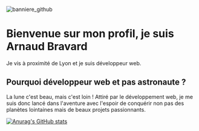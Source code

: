 ![banniere_github](https://user-images.githubusercontent.com/123544419/214943330-757ed79c-0975-4f81-8e15-804ffec13d47.png)


# Bienvenue sur mon profil, je suis Arnaud Bravard

Je vis à proximité de Lyon et je suis développeur web.

## Pourquoi développeur web et pas astronaute ?
La lune c'est beau, mais c'est loin ! Attiré par le développement web, je me suis donc lancé dans l'aventure avec
l'espoir de conquérir non pas des planètes lointaines mais de beaux projets passionnants.

[![Anurag's GitHub stats](https://github-readme-stats.vercel.app/api?username=arnaudbvd)](https://github.com/anuraghazra/github-readme-stats)

